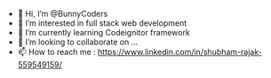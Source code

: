 - 👋 Hi, I’m @BunnyCoders
- 👀 I’m interested in full stack web development
- 🌱 I’m currently learning Codeignitor framework
- 💞️ I’m looking to collaborate on ...
- 📫 How to reach me : https://www.linkedin.com/in/shubham-rajak-559549159/

<!---
BunnyCoders/BunnyCoders is a ✨ special ✨ repository because its `README.md` (this file) appears on your GitHub profile.
You can click the Preview link to take a look at your changes.
--->
